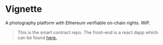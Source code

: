 # Vignette

A photography platform with Ethereum verifiable on-chain rights. WiP.

> This is the smart contract repo. The front-end is a react dapp which can be found [here.](https://github.com/theabdullahalam/vignette-user)
